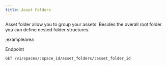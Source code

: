```yaml
---
title: Asset Folders
---
```


Asset folder allow you to group your assets. Besides the overall root folder you can define nested folder structures.

;examplearea

Endpoint

```bash
GET /v1/spaces/:space_id/asset_folders/:asset_folder_id
```